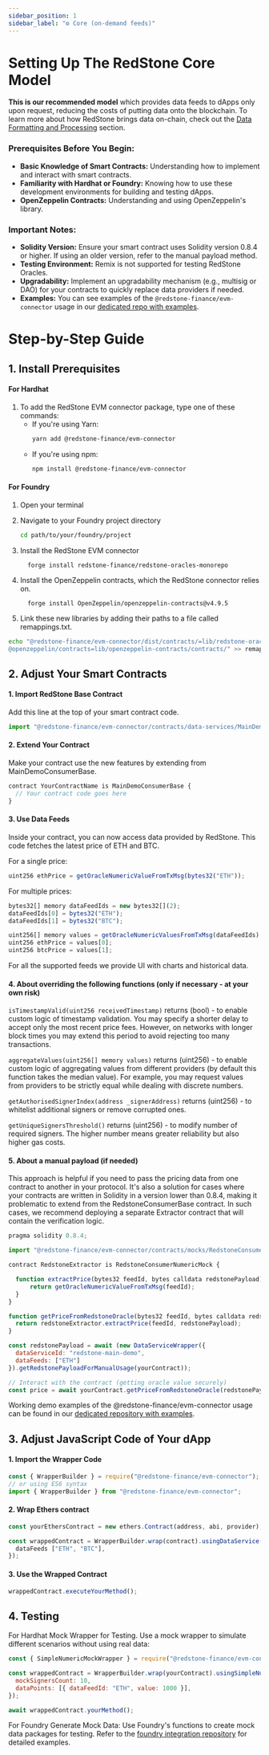 ```yaml
---
sidebar_position: 1
sidebar_label: "⚙️ Core (on-demand feeds)"
---
```


# Setting Up The RedStone Core Model 
****This is our recommended model**** which provides data feeds to dApps only upon request, reducing the costs of putting data onto the blockchain. To learn more about how RedStone brings data on-chain, check out the [Data Formatting and Processing](https://docs.redstone.finance/docs/get-started/data-formatting-processing) section.
### Prerequisites Before You Begin:

- **Basic Knowledge of Smart Contracts:** Understanding how to implement and interact with smart contracts.
- **Familiarity with Hardhat or Foundry:** Knowing how to use these development environments for building and testing dApps.
- **OpenZeppelin Contracts:** Understanding and using OpenZeppelin's library.

### Important Notes:
- **Solidity Version:** Ensure your smart contract uses Solidity version 0.8.4 or higher. If using an older version, refer to the manual payload method.
- **Testing Environment:** Remix is not supported for testing RedStone Oracles. 
- **Upgradability:** Implement an upgradability mechanism (e.g., multisig or DAO) for your contracts to quickly replace data providers if needed.
- **Examples:** You can see examples of the `@redstone-finance/evm-connector` usage in our [dedicated repo with examples](https://github.com/redstone-finance/redstone-evm-examples).


# ****Step-by-Step Guide****

## 1. Install Prerequisites

#### For Hardhat
1. To add the RedStone EVM connector package, type one of these commands:
   - If you're using Yarn:
     ```bash
     yarn add @redstone-finance/evm-connector
     ```
   - If you're using npm:
     ```bash
     npm install @redstone-finance/evm-connector
     ```

#### For Foundry

1. Open your terminal
2. Navigate to your Foundry project directory
   ```bash
   cd path/to/your/foundry/project
   ```

3. Install the RedStone EVM connector
   
   ```
     forge install redstone-finance/redstone-oracles-monorepo
   ```

4. Install the OpenZeppelin contracts, which the RedStone connector relies on.

   ```
     forge install OpenZeppelin/openzeppelin-contracts@v4.9.5
   ```
5. Link these new libraries by adding their paths to a file called remappings.txt.
  ```bash
echo "@redstone-finance/evm-connector/dist/contracts/=lib/redstone-oracles-monorepo/packages/evm-connector/contracts/
@openzeppelin/contracts=lib/openzeppelin-contracts/contracts/" >> remappings.txt
```

## 2. Adjust Your Smart Contracts 

#### 1. Import RedStone Base Contract
Add this line at the top of your smart contract code. 

```js
import "@redstone-finance/evm-connector/contracts/data-services/MainDemoConsumerBase.sol";
```
#### 2. Extend Your Contract
Make your contract use the new features by extending from MainDemoConsumerBase.

```js
contract YourContractName is MainDemoConsumerBase {
  // Your contract code goes here
}
```
#### 3. Use Data Feeds
Inside your contract, you can now access data provided by RedStone. This code fetches the latest price of ETH and BTC.

For a single price: 
```js
uint256 ethPrice = getOracleNumericValueFromTxMsg(bytes32("ETH"));
```
For multiple prices:
```js
bytes32[] memory dataFeedIds = new bytes32[](2);
dataFeedIds[0] = bytes32("ETH");
dataFeedIds[1] = bytes32("BTC");

uint256[] memory values = getOracleNumericValuesFromTxMsg(dataFeedIds);
uint256 ethPrice = values[0];
uint256 btcPrice = values[1];
```
For all the supported feeds we provide UI with charts and historical data. 

#### 4. About overriding the following functions (only if necessary - at your own risk)

```isTimestampValid(uint256 receivedTimestamp)``` returns (bool) - to enable custom logic of timestamp validation. You may specify a shorter delay to accept only the most recent price fees. However, on networks with longer block times you may extend this period to avoid rejecting too many transactions.

```aggregateValues(uint256[] memory values)``` returns (uint256) - to enable custom logic of aggregating values from different providers (by default this function takes the median value). For example, you may request values from providers to be strictly equal while dealing with discrete numbers.

```getAuthorisedSignerIndex(address _signerAddress)``` returns (uint256) - to whitelist additional signers or remove corrupted ones.

```getUniqueSignersThreshold()``` returns (uint256) - to modify number of required signers. The higher number means greater reliability but also higher gas costs.

#### 5. About a manual payload (if needed)

This approach is helpful if you need to pass the pricing data from one contract to another in your protocol. It's also a solution for cases where your contracts are written in Solidity in a version lower than 0.8.4, making it problematic to extend from the RedstoneConsumerBase contract. In such cases, we recommend deploying a separate Extractor contract that will contain the verification logic.
```js
pragma solidity 0.8.4;

import "@redstone-finance/evm-connector/contracts/mocks/RedstoneConsumerNumericMock.sol";

contract RedstoneExtractor is RedstoneConsumerNumericMock {

  function extractPrice(bytes32 feedId, bytes calldata redstonePayload) public view returns(uint256) {
      return getOracleNumericValueFromTxMsg(feedId);
  }
}
```
```js
function getPriceFromRedstoneOracle(bytes32 feedId, bytes calldata redstonePayload) public view returns(uint256) {
  return redstoneExtractor.extractPrice(feedId, redstonePayload);
}
```
```js
const redstonePayload = await (new DataServiceWrapper({
  dataServiceId: "redstone-main-demo",
  dataFeeds: ["ETH"]
}).getRedstonePayloadForManualUsage(yourContract));

// Interact with the contract (getting oracle value securely)
const price = await yourContract.getPriceFromRedstoneOracle(redstonePayload);
```
Working demo examples of the @redstone-finance/evm-connector usage can be found in our [dedicated repository with examples](https://github.com/redstone-finance/redstone-evm-examples).



## 3. Adjust JavaScript Code of Your dApp

#### 1. Import the Wrapper Code

```js
const { WrapperBuilder } = require("@redstone-finance/evm-connector");
// or using ES6 syntax
import { WrapperBuilder } from "@redstone-finance/evm-connector";
```

#### 2. Wrap Ethers contract

```js
const yourEthersContract = new ethers.Contract(address, abi, provider);

const wrappedContract = WrapperBuilder.wrap(contract).usingDataService({
  dataFeeds ["ETH", "BTC"],
});
```

#### 3. Use the Wrapped Contract

```js
wrappedContract.executeYourMethod();
```
## 4. Testing
For Hardhat
Mock Wrapper for Testing.
Use a mock wrapper to simulate different scenarios without using real data:
```js
const { SimpleNumericMockWrapper } = require("@redstone-finance/evm-connector/dist/src/wrappers/SimpleMockNumericWrapper");

const wrappedContract = WrapperBuilder.wrap(yourContract).usingSimpleNumericMock({
  mockSignersCount: 10,
  dataPoints: [{ dataFeedId: "ETH", value: 1000 }],
});

await wrappedContract.yourMethod();

```
For Foundry
Generate Mock Data:
Use Foundry's functions to create mock data packages for testing. Refer to the [foundry integration repository](https://github.com/redstone-finance/minimal-foundry-repo) for detailed examples.

